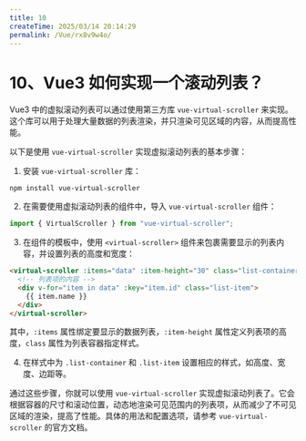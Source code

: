 ```yaml
---
title: 10
createTime: 2025/03/14 20:14:29
permalink: /Vue/rx8v9w4o/
---
```

# 10、Vue3 如何实现一个滚动列表？

Vue3 中的虚拟滚动列表可以通过使用第三方库 `vue-virtual-scroller` 来实现。这个库可以用于处理大量数据的列表渲染，并只渲染可见区域的内容，从而提高性能。

以下是使用 `vue-virtual-scroller` 实现虚拟滚动列表的基本步骤：

1. 安装 `vue-virtual-scroller` 库：

```
npm install vue-virtual-scroller
```

2. 在需要使用虚拟滚动列表的组件中，导入 `vue-virtual-scroller` 组件：

```javascript
import { VirtualScroller } from "vue-virtual-scroller";
```

3. 在组件的模板中，使用 `<virtual-scroller>` 组件来包裹需要显示的列表内容，并设置列表的高度和宽度：

```html
<virtual-scroller :items="data" :item-height="30" class="list-container">
  <!-- 列表项的内容 -->
  <div v-for="item in data" :key="item.id" class="list-item">
    {{ item.name }}
  </div>
</virtual-scroller>
```

其中，`:items` 属性绑定要显示的数据列表，`:item-height` 属性定义列表项的高度，`class` 属性为列表容器指定样式。

4. 在样式中为 `.list-container` 和 `.list-item` 设置相应的样式，如高度、宽度、边距等。

通过这些步骤，你就可以使用 `vue-virtual-scroller` 实现虚拟滚动列表了。它会根据容器的尺寸和滚动位置，动态地渲染可见范围内的列表项，从而减少了不可见区域的渲染，提高了性能。具体的用法和配置选项，请参考 `vue-virtual-scroller` 的官方文档。

